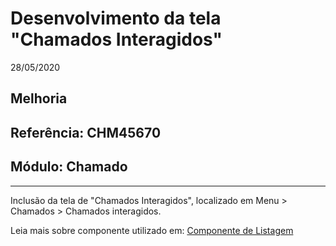 # Desenvolvimento da tela "Chamados Interagidos"
28/05/2020
## Melhoria
## Referência: CHM45670
## Módulo: Chamado
***

Inclusão da tela de "Chamados Interagidos", localizado em Menu > Chamados > Chamados interagidos.

Leia mais sobre componente utilizado em: [Componente de Listagem](?i=pt-BR&p=listagem)